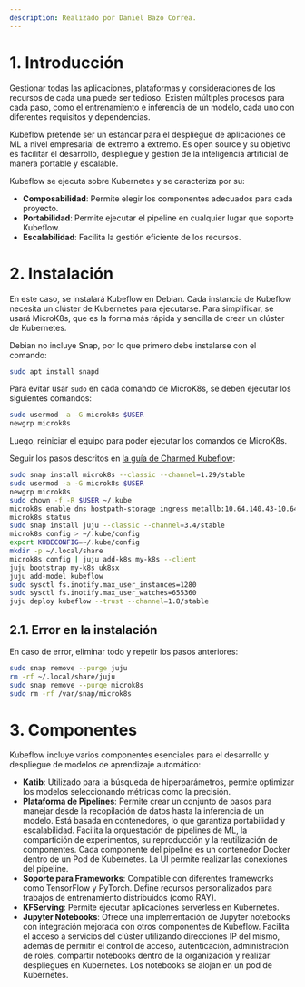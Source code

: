 ```yaml
---
description: Realizado por Daniel Bazo Correa.
---
```


# 1. Introducción

Gestionar todas las aplicaciones, plataformas y consideraciones de los recursos de cada una puede ser tedioso. Existen múltiples procesos para cada paso, como el entrenamiento e inferencia de un modelo, cada uno con diferentes requisitos y dependencias.

Kubeflow pretende ser un estándar para el despliegue de aplicaciones de ML a nivel empresarial de extremo a extremo. Es open source y su objetivo es facilitar el desarrollo, despliegue y gestión de la inteligencia artificial de manera portable y escalable.

Kubeflow se ejecuta sobre Kubernetes y se caracteriza por su:

- **Composabilidad**: Permite elegir los componentes adecuados para cada proyecto.
- **Portabilidad**: Permite ejecutar el pipeline en cualquier lugar que soporte Kubeflow.
- **Escalabilidad**: Facilita la gestión eficiente de los recursos.

# 2. Instalación

En este caso, se instalará Kubeflow en Debian. Cada instancia de Kubeflow necesita un clúster de Kubernetes para ejecutarse. Para simplificar, se usará MicroK8s, que es la forma más rápida y sencilla de crear un clúster de Kubernetes.

Debian no incluye Snap, por lo que primero debe instalarse con el comando:

```bash
sudo apt install snapd
```

Para evitar usar `sudo` en cada comando de MicroK8s, se deben ejecutar los siguientes comandos:

```bash
sudo usermod -a -G microk8s $USER
newgrp microk8s
```

Luego, reiniciar el equipo para poder ejecutar los comandos de MicroK8s.

Seguir los pasos descritos en [la guía de Charmed Kubeflow](https://charmed-kubeflow.io/docs/get-started-with-charmed-kubeflow):

```bash
sudo snap install microk8s --classic --channel=1.29/stable
sudo usermod -a -G microk8s $USER
newgrp microk8s
sudo chown -f -R $USER ~/.kube
microk8s enable dns hostpath-storage ingress metallb:10.64.140.43-10.64.140.49 rbac
microk8s status
sudo snap install juju --classic --channel=3.4/stable
microk8s config > ~/.kube/config
export KUBECONFIG=~/.kube/config
mkdir -p ~/.local/share
microk8s config | juju add-k8s my-k8s --client
juju bootstrap my-k8s uk8sx
juju add-model kubeflow
sudo sysctl fs.inotify.max_user_instances=1280
sudo sysctl fs.inotify.max_user_watches=655360
juju deploy kubeflow --trust --channel=1.8/stable
```

## 2.1. Error en la instalación

En caso de error, eliminar todo y repetir los pasos anteriores:

```bash
sudo snap remove --purge juju
rm -rf ~/.local/share/juju
sudo snap remove --purge microk8s
sudo rm -rf /var/snap/microk8s
```

# 3. Componentes

Kubeflow incluye varios componentes esenciales para el desarrollo y despliegue de modelos de aprendizaje automático:

- **Katib**: Utilizado para la búsqueda de hiperparámetros, permite optimizar los modelos seleccionando métricas como la precisión.
- **Plataforma de Pipelines**: Permite crear un conjunto de pasos para manejar desde la recopilación de datos hasta la inferencia de un modelo. Está basada en contenedores, lo que garantiza portabilidad y escalabilidad. Facilita la orquestación de pipelines de ML, la compartición de experimentos, su reproducción y la reutilización de componentes. Cada componente del pipeline es un contenedor Docker dentro de un Pod de Kubernetes. La UI permite realizar las conexiones del pipeline.
- **Soporte para Frameworks**: Compatible con diferentes frameworks como TensorFlow y PyTorch. Define recursos personalizados para trabajos de entrenamiento distribuidos (como RAY).
- **KFServing**: Permite ejecutar aplicaciones serverless en Kubernetes.
- **Jupyter Notebooks**: Ofrece una implementación de Jupyter notebooks con integración mejorada con otros componentes de Kubeflow. Facilita el acceso a servicios del clúster utilizando direcciones IP del mismo, además de permitir el control de acceso, autenticación, administración de roles, compartir notebooks dentro de la organización y realizar despliegues en Kubernetes. Los notebooks se alojan en un pod de Kubernetes.